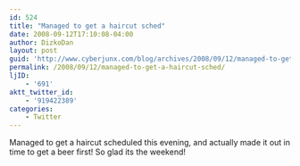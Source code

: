 ```yaml
---
id: 524
title: "Managed to get a haircut sched"
date: 2008-09-12T17:10:08-04:00
author: DizkoDan
layout: post
guid: 'http://www.cyberjunx.com/blog/archives/2008/09/12/managed-to-get-a-haircut-sched/'
permalink: /2008/09/12/managed-to-get-a-haircut-sched/
ljID:
    - '691'
aktt_twitter_id:
    - '919422389'
categories:
    - Twitter
---
```


Managed to get a haircut scheduled this evening, and actually made it out in time to get a beer first! So glad its the weekend!